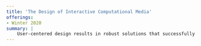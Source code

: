 ```yaml
---
title: 'The Design of Interactive Computational Media'
offerings: 
- Winter 2020
summary: |
    User-centered design results in robust solutions that successfully address real human problems. In this course, students will learn about methods and principles of user-centered design to explore a problem space and the people within that space, identifying users’ needs, system constraints and requirements, and ultimately designing solutions that incorporate all those components. Designs will be iterated from initial concepts to really valuable solutions by gathering feedback and usability testing prototypes with users throughout the course. The course project will culminate with the development of a robust design that addresses the identified problem. Final project presentations will take place at the end of the course.
---
```

